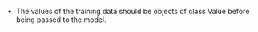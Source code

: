 - The values of the training data should be objects of class Value before being passed to the model.